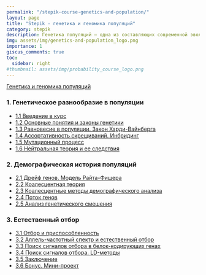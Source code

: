 ```yaml
---
permalink: "/stepik-course-genetics-and-population/"
layout: page
title: "Stepik - генетика и геномика популяций"
category: stepik
description: Генетика популяций — одна из составляющих современной эволюционной теории, называемой синтетической теорией эволюции. [Описание](https://stepik.org/course/9182/info)
img: assets/img/genetics-and-population_logo.png
importance: 1
giscus_comments: true
toc:
  sidebar: right
#thumbnail: assets/img/probability_course_logo.png
---
```


[Генетика и геномика популяций](https://stepik.org/course/9182/syllabus)

### 1. Генетическое разнообразие в популяции

- [1.1 Введение в курс](https://stepik.org/lesson/295217/step/1?unit=276888)
- [1.2 Основные понятия и законы генетики](/stepik-course-genetics-and-population/module_1_2-basics-genetic-laws)
- [1.3 Равновесие в популяции. Закон Харди-Вайнберга](/stepik-course-genetics-and-population/module_1_3-equilibrium_in_the_population_Hardy-Weinberg_law)
- [1.4 Ассортативность скрещиваний. Инбридинг](/stepik-course-genetics-and-population/module_1_4_inbreeding)
- [1.5 Мутационный процесс](/stepik-course-genetics-and-population/module_1_5_mutations)
- [1.6 Нейтральная теория и ее следствия](/stepik-course-genetics-and-population/module_1_6-neutral_theory_and_its_consequences)

### 2. Демографическая история популяций

- [2.1 Дрейф генов. Модель Райта-Фишера](/stepik-course-genetics-and-population/module_2_1-genetic-drift-Wright-Fisher-model)
- [2.2 Коалесцентная теория](/stepik-course-genetics-and-population/module_2_2-coalescence-theory)
- [2.3 Коалесцентные методы демографического анализа](/stepik-course-genetics-and-population/module_2_3-coalescence-methods-of-demographic-analysis)
- [2.4 Поток генов](/stepik-course-genetics-and-population/module_2_4-gene-flow)
- [2.5 Анализ генетического смешения](/stepik-course-genetics-and-population/module_2_5-analysis-of-genetic-mixing)

### 3. Естественный отбор

- [3.1 Отбор и приспособленность]()
- [3.2 Аллель-частотный спектр и естественный отбор]()
- [3.3 Поиск сигналов отбора в белок-кодирующих генах]()
- [3.4 Поиск сигналов отбора. LD-методы]()
- [3.5 Заключение]()
- [3.6 Бонус. Мини-проект]()
